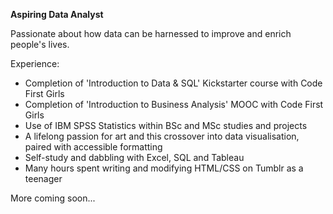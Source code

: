**Aspiring Data Analyst**

Passionate about how data can be harnessed to improve and enrich people's lives.

Experience:

- Completion of 'Introduction to Data & SQL' Kickstarter course with Code First Girls
- Completion of 'Introduction to Business Analysis' MOOC with Code First Girls
- Use of IBM SPSS Statistics within BSc and MSc studies and projects
- A lifelong passion for art and this crossover into data visualisation, paired with accessible formatting
- Self-study and dabbling with Excel, SQL and Tableau
- Many hours spent writing and modifying HTML/CSS on Tumblr as a teenager

More coming soon...
